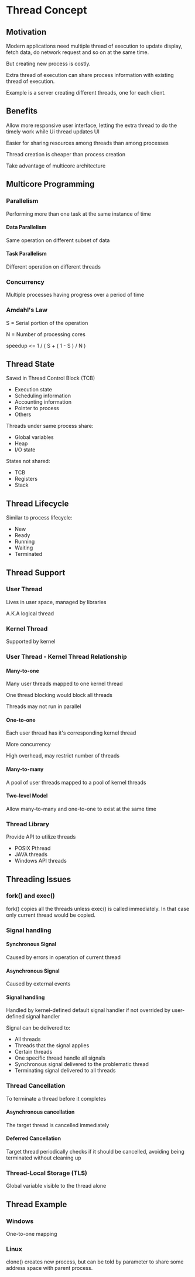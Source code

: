 # Thread Concept

## Motivation

Modern applications need multiple thread of execution to update display, fetch data, do network request and so on at the same time.

But creating new process is costly.

Extra thread of execution can share process information with existing thread of execution.

Example is a server creating different threads, one for each client.

## Benefits

Allow more responsive user interface, letting the extra thread to do the timely work while Ui thread updates UI

Easier for sharing resources among threads than among processes

Thread creation is cheaper than process creation

Take advantage of multicore architecture

## Multicore Programming

### Parallelism

Performing more than one task at the same instance of time

#### Data Parallelism

Same operation on different subset of data

#### Task Parallelism

Different operation on different threads

### Concurrency

Multiple processes having progress over a period of time

### Amdahl's Law

S = Serial portion of the operation

N = Number of processing cores

speedup &lt;= 1 / \( S + \( 1 - S \) / N \)

## Thread State

Saved in Thread Control Block \(TCB\)

* Execution state
* Scheduling information
* Accounting information
* Pointer to process
* Others

Threads under same process share:

* Global variables
* Heap
* I/O state

States not shared:

* TCB
* Registers
* Stack

## Thread Lifecycle

Similar to process lifecycle:

* New
* Ready
* Running
* Waiting
* Terminated

## Thread Support

### User Thread

Lives in user space, managed by libraries

A.K.A logical thread

### Kernel Thread

Supported by kernel

### User Thread - Kernel Thread Relationship

#### Many-to-one

Many user threads mapped to one kernel thread

One thread blocking would block all threads

Threads may not run in parallel

#### One-to-one

Each user thread has it's corresponding kernel thread

More concurrency

High overhead, may restrict number of threads

#### Many-to-many

A pool of user threads mapped to a pool of kernel threads

#### Two-level Model

Allow many-to-many and one-to-one to exist at the same time

### Thread Library

Provide API to utilize threads

* POSIX Pthread
* JAVA threads
* Windows API threads

## Threading Issues

### fork\(\) and exec\(\)

fork\(\) copies all the threads unless exec\(\) is called immediately. In that case only current thread would be copied.

### Signal handling

#### Synchronous Signal

Caused by errors in operation of current thread

#### Asynchronous Signal

Caused by external events

#### Signal handling

Handled by kernel-defined default signal handler if not overrided by user-defined signal handler

Signal can be delivered to:

* All threads
* Threads that the signal applies
* Certain threads
* One specific thread handle all signals
* Synchronous signal delivered to the problematic thread
* Terminating signal delivered to all threads

### Thread Cancellation

To terminate a thread before it completes

#### Asynchronous cancellation

The target thread is cancelled immediately

#### Deferred Cancellation

Target thread periodically checks if it should be cancelled, avoiding being terminated without cleaning up

### Thread-Local Storage \(TLS\)

Global variable visible to the thread alone

## Thread Example

### Windows

One-to-one mapping

### Linux

clone\(\) creates new process, but can be told by parameter to share some address space with parent process.



